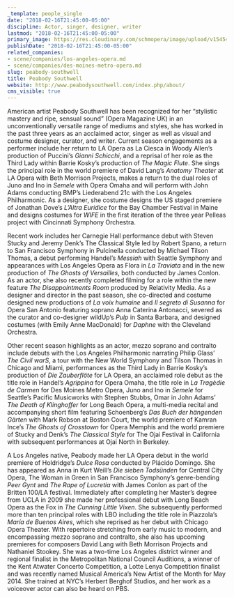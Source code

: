 ```yaml
---
_template: people_single
date: "2018-02-16T21:45:00-05:00"
discipline: Actor, singer, designer, writer
lastmod: "2018-02-16T21:45:00-05:00"
primary_image: https://res.cloudinary.com/schmopera/image/upload/v1545409169/media/webhook-uploads/1518835424515/peabodysouthwell180.jpg.jpg
publishDate: "2018-02-16T21:45:00-05:00"
related_companies:
- scene/companies/los-angeles-opera.md
- scene/companies/des-moines-metro-opera.md
slug: peabody-southwell
title: Peabody Southwell
website: http://www.peabodysouthwell.com/index.php/about/
cms_visible: true
---
```


American artist Peabody Southwell has been recognized for her “stylistic mastery and ripe, sensual sound” (Opera Magazine UK) in an unconventionally versatile range of mediums and styles, she has worked in the past three years as an acclaimed actor, singer as well as visual and costume designer, curator, and writer. Current season engagements as a performer include her return to LA Opera as La Ciesca in Woody Allen’s production of Puccini’s *Gianni Schicchi*, and a reprisal of her role as the Third Lady within Barrie Kosky’s production of *The Magic Flute*. She sings the principal role in the world premiere of David Lang’s *Anatomy Theater* at LA Opera with Beth Morrison Projects, makes a return to the dual roles of Juno and Ino in *Semele* with Opera Omaha and will perform with John Adams conducting BMP’s Liederabend 21c with the Los Angeles Philharmonic. As a designer, she costume designs the US staged premiere of Jonathan Dove’s *L’Altra Euridice* for the Bay Chamber Festival in Maine and designs costumes for *WIFE* in the first iteration of the three year Pelleas project with Cincinnati Symphony Orchestra.

Recent work includes her Carnegie Hall performance debut with Steven Stucky and Jeremy Denk’s The Classical Style led by Robert Spano, a return to San Francisco Symphony in Pulcinella conducted by Michael Tilson Thomas, a debut performing Handel’s *Messiah* with Seattle Symphony and appearances with Los Angeles Opera as Flora in *La Traviata* and in the new production of *The Ghosts of Versailles*, both conducted by James Conlon.  As an actor, she also recently completed filming for a role within the new feature *The Disappointments Room* produced by Relativity Media. As a designer and director in the past season, she co-directed and costume designed new productions of *La voix humaine* and *Il segreto di Susanna* for Opera San Antonio featuring soprano Anna Caterina Antonacci, severed as the curator and co-designer wildUp’s *Pulp* in Santa Barbara,  and designed costumes (with Emily Anne MacDonald) for *Daphne* with the Cleveland Orchestra.

Other recent season highlights as an actor,  mezzo soprano and contralto include debuts with the Los Angeles Philharmonic narrating Philip Glass’ *The Civil warS*, a tour with the New World Symphony and Tilson Thomas in Chicago and Miami, performances as the Third Lady in Barrie Kosky’s production of *Die Zauberflöte* for LA Opera, an acclaimed role debut as the title role in Handel’s *Agrippina* for Opera Omaha, the title role in *La Tragèdie de Carmen* for Des Moines Metro Opera, Juno and Ino in *Semele* for Seattle’s Pacific Musicworks with Stephen Stubbs, Omar in John Adams’ *The Death of Klinghoffer* for Long Beach Opera, a multi-media recital and accompanying short film featuring Schoenberg’s *Das Buch der hängenden Gärten* with Mark Robson at Boston Court, the world premiere of Kamran Ince’s *The Ghosts of Crosstown* for Opera Memphis and the world premiere of Stucky and Denk’s *The Classical Style* for The Ojai Festival in California with subsequent performances at Ojai North in Berkeley.

A Los Angeles native, Peabody made her LA Opera debut in the world premiere of Holdridge’s *Dulce Rosa* conducted by Plácido Domingo. She has appeared as Anna in Kurt Weill’s *Die sieben Todsünden* for Central City Opera, The Woman in Green in San Francisco Symphony’s genre-bending *Peer Gynt* and *The Rape of Lucretia* with James Conlon as part of the Britten 100/LA festival. Immediately after completing her Master’s degree from UCLA in 2009 she made her professional debut with Long Beach Opera as the Fox in *The Cunning Little Vixen*. She subsequently performed more than ten principal roles with LBO including the title role in Piazzola’s *María de Buenos Aires*, which she reprised as her debut with Chicago Opera Theater. With repertoire stretching from early music to modern, and encompassing mezzo soprano and contralto,  she also has upcoming premieres for composers David Lang with Beth Morrison Projects and Nathaniel Stookey. She was a two-time Los Angeles district winner and regional finalist in the Metropolitan National Council Auditions, a winner of the Kent Atwater Concerto Competition, a Lotte Lenya Competition finalist and was recently named Musical America’s New Artist of the Month for May 2014. She trained at NYC’s Herbert Berghof Studios, and her work as a voiceover actor can also be heard on PBS.
